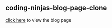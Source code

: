 ## coding-ninjas-blog-page-clone
[click here](https://nitishkumar31.github.io/coding-ninjas-blog-page-clone/) to view the blog page

